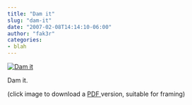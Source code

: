 ```yaml
---
title: "Dam it"
slug: "dam-it"
date: "2007-02-08T14:14:10-06:00"
author: "fak3r"
categories:
- blah
---
```


[![Dam it](http://fak3r.com/wp-content/uploads/2007/02/lake_travis_dam_as_the_sun_setswebsized.jpg)](http://fak3r.com/wp-content/uploads/2007/02/dam_it.pdf)




Dam it.




(click image to download a [PDF ](http://en.wikipedia.org/wiki/Portable_Document_Format)version, suitable for framing)
